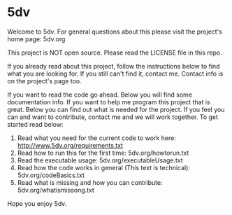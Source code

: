 # 5dv

Welcome to 5dv. For general questions about this please visit the project's home page: 5dv.org

This project is NOT open source. Please read the LICENSE file in this repo.

If you already read about this project, follow the instructions below to find what you are looking for. If you still can't find it, contact me. Contact info is on the project's page too.

If you want to read the code go ahead. Below you will find some documentation info. If you want to help me program this project that is great. Below you can find out what is needed for the project. If you feel you can and want to contribute, contact me and we will work together. To get started read below:

1) Read what you need for the current code to work here: http://www.5dv.org/requirements.txt
2) Read how to run this for the first time: 5dv.org/howtorun.txt
3) Read the executable usage: 5dv.org/executableUsage.txt
4) Read how the code works in general (This text is technical): 5dv.org/codeBasics.txt
5) Read what is missing and how you can contribute: 5dv.org/whatismissong.txt

Hope you enjoy 5dv.
